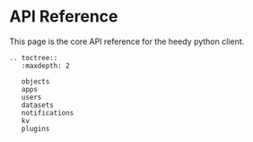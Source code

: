 # API Reference

This page is the core API reference for the heedy python client.

```{eval-rst}
.. toctree::
   :maxdepth: 2

   objects
   apps
   users
   datasets
   notifications
   kv
   plugins
```
